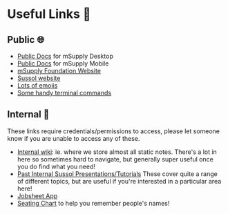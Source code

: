 # Useful Links 🔗

## Public 🌐
* [Public Docs](http://docs.msupply.org.nz/) for mSupply Desktop 
* [Public Docs](https://docs.msupply.foundation/en:mobile) for mSupply Mobile 
* [mSupply Foundation Website](https://msupply.foundation/)
* [Sussol website](http://sussol.net/)
* [Lots of emojis](https://www.webfx.com/tools/emoji-cheat-sheet/)
* [Some handy terminal commands](https://www.better.dev/10-need-to-know-mac-terminal-commands)

## Internal 🔐 
These links require credentials/permissions to access, please let someone know if you are unable to access any of these.
* [Internal wiki](https://wiki.sussol.net/doku.php/start): ie. where we store almost all static notes. There's a lot in here so sometimes hard to navigate, but generally super useful once you do find what you need!
* [Past Internal Sussol Presentations/Tutorials](https://drive.google.com/drive/folders/15-HO43xdonu_Gc_5ohnv_aK3kg5z_PwC) These cover quite a range of different topics, but are useful if you're interested in a particular area here!
* [Jobsheet App](https://accounts.msupply.org:6710/#/jobs)
* [Seating Chart](https://drive.google.com/drive/folders/12fUpcAbBBMCxWaAGAf_QceCYg8DtFQgM) to help you remember people's names!
